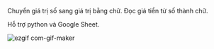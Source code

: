 Chuyển giá trị số sang giá trị bằng chữ.
Đọc giá tiền từ số thành chữ.

Hỗ trợ python và Google Sheet.

![ezgif com-gif-maker](https://user-images.githubusercontent.com/38450714/112725981-90d40580-8f4d-11eb-8838-dbb430ae1599.gif)
